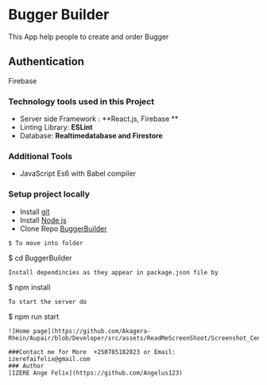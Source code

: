 # Bugger Builder
This App help people to create and order Bugger 

## Authentication
Firebase

### Technology tools used in this Project

* Server side Framework : **React.js, Firebase **
* Linting Library: **ESLint**
* Database: **Realtimedatabase and Firestore**

### Additional Tools

* JavaScript Es6 with Babel compiler


### Setup project locally

* Install [git](https://git-scm.com/downloads)
* Install [Node js](https://nodejs.org/en/)
* Clone Repo [BuggerBuilder](https://github.com/Angelus123/BurgerBuilder)

```
$ To move into folder
```
$ cd BuggerBuilder
```
Install dependincies as they appear in package.json file by

```
$ npm install
```
To start the server do

```
$ npm run start
```
![Home page](https://github.com/Akagera-Rhein/Aupair/blob/Developer/src/assets/ReadMeScreenShoot/Screenshot_Center.jpg)

###Contact me for More  +250785182823 or Email: izerefaifelix@gmail.com
### Author
[IZERE Ange Felix](https://github.com/Angelus123)
